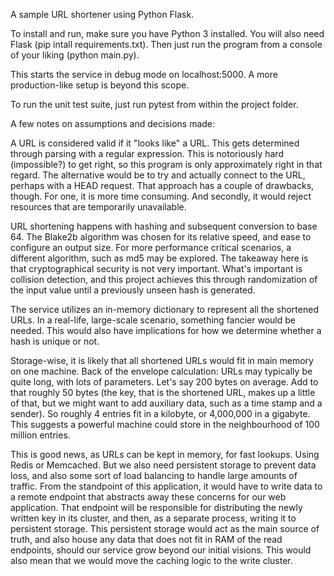 A sample URL shortener using Python Flask.

To install and run, make sure you have Python 3 installed.
You will also need Flask (pip intall requirements.txt).
Then just run the program from a console of your liking (python main.py).

This starts the service in debug mode on localhost:5000.
A more production-like setup is beyond this scope.

To run the unit test suite, just run pytest from within the project folder.

A few notes on assumptions and decisions made:

A URL is considered valid if it "looks like" a URL.
This gets determined through parsing with a regular expression.
This is notoriously hard (impossible?) to get right, so this program is only
approximately right in that regard.
The alternative would be to try and actually connect to the URL, perhaps with a HEAD request.
That approach has a couple of drawbacks, though.
For one, it is more time consuming. And secondly, it would reject resources that are
temporarily unavailable.

URL shortening happens with hashing and subsequent conversion to base 64.
The Blake2b algorithm was chosen for its relative speed, and ease to configure an output size.
For more performance critical scenarios, a different algorithm, such as md5 may be explored.
The takeaway here is that cryptographical security is not very important.
What's important is collision detection, and this project achieves this through randomization
of the input value until a previously unseen hash is generated.

The service utilizes an in-memory dictionary to represent all the shortened URLs.
In a real-life, large-scale scenario, something fancier would be needed. This would also
have implications for how we determine whether a hash is unique or not.

Storage-wise, it is likely that all shortened URLs would fit in main memory on one machine.
Back of the envelope calculation:
URLs may typically be quite long, with lots of parameters. Let's say 200 bytes on average.
Add to that roughly 50 bytes (the key, that is the shortened URL, makes up a little of that,
but we might want to add auxiliary data, such as a time stamp and a sender).
So roughly 4 entries fit in a kilobyte, or 4,000,000 in a gigabyte.
This suggests a powerful machine could store in the neighbourhood of 100 million entries.

This is good news, as URLs can be kept in memory, for fast lookups. Using Redis or Memcached.
But we also need persistent storage to prevent data loss, and also some sort of load balancing
to handle large amounts of traffic.
From the standpoint of this application, it would have to write data to a remote endpoint that
abstracts away these concerns for our web application. That endpoint will be responsible for
distributing the newly written key in its cluster, and then, as a separate process, writing
it to persistent storage. This persistent storage would act as the main source of truth,
and also house any data that does not fit in RAM of the read endpoints, should our service
grow beyond our initial visions. This would also mean that we would move the caching logic
to the write cluster.
